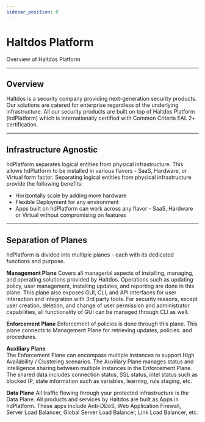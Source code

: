 ```yaml
---
sidebar_position: 0
---
```


# Haltdos Platform

Overview of Haltdos Platform

---

## Overview

Haltdos is a security company providing next-generation security products. Our solutions are catered for enterprise regardless of the underlying infrastructure. All our security products are built on top of Haltdos Platform (hdPlatform) which is internationally certified with Common Criteria EAL 2+ certification.

---

## Infrastructure Agnostic

hdPlatform separates logical entities from physical infrastructure. This allows hdPlatform to be installed in various flavors - SaaS, Hardware, or Virtual form factor. Separating logical entities from physical infrastructure provide the following benefits:

- Horizontally scale by adding more hardware
- Flexible Deployment for any environment
- Apps built on hdPlatform can work across any flavor - SaaS, Hardware or Virtual without compromising on features

---

## Separation of Planes

hdPlatform is divided into multiple planes - each with its dedicated functions and purpose.  

**Management Plane**
Covers all managerial aspects of installing, managing, and operating solutions provided by Haltdos. Operations such as updating policy, user management, installing updates, and reporting are done in this plane. This plane also exposes GUI, CLI, and API interfaces for user interaction and integration with 3rd party tools. For security reasons, except user creation, deletion, and change of user permission and administrator capabilities, all functionality of GUI can be managed through CLI as well.  

**Enforcement Plane**
Enforcement of policies is done through this plane. This plane connects to Management Plane for retrieving updates, policies. and procedures.  

**Auxiliary Plane**  
The Enforcement Plane can encompass multiple instances to support High Availability / Clustering scenarios. The Auxiliary Plane manages status and intelligence sharing between multiple instances in the Enforcement Plane. The shared data includes connection status, SSL status, intel status such as blocked IP, state information such as variables, learning, rule staging, etc.  

**Data Plane**
All traffic flowing through your protected infrastructure is the Data Plane. All products and services by Haltdos are built as Apps in hdPlatform. These apps include Anti-DDoS, Web Application Firewall, Server Load Balancer, Global Server Load Balancer, Link Load Balancer, etc.  